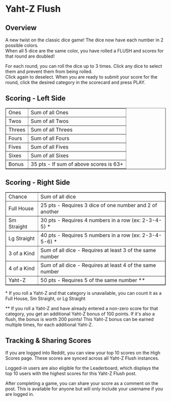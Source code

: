 # Yaht-Z Flush

## Overview
A new twist on the classic dice game! The dice now have each number in 2 possible colors.\
When all 5 dice are the same color, you have rolled a FLUSH and scores for that round are doubled!

For each round, you can roll the dice up to 3 times. Click any dice to select them and prevent them from being rolled.\
Click again to deselect. When you are ready to submit your score for the round, click the desired category in the scorecard and press PLAY.

## Scoring - Left Side

<table border="1">
    <tr>
        <td>Ones</td>
        <td>Sum of all Ones</td>
    </tr>
    <tr>
        <td>Twos</td>
        <td>Sum of all Twos</td>
    </tr>
    <tr>
        <td>Threes</td>
        <td>Sum of all Threes</td>
    </tr>
    <tr>
        <td>Fours</td>
        <td>Sum of all Fours</td>
    </tr>
    <tr>
        <td>Fives</td>
        <td>Sum of all Fives</td>
    </tr>
    <tr>
        <td>Sixes</td>
        <td>Sum of all Sixes</td>
    </tr>
    <tr>
        <td>Bonus</td>
        <td>35 pts - If sum of above scores is 63+</td>
    </tr>
</table>


## Scoring - Right Side

<table border="1">
    <tr>
        <td>Chance</td>
        <td>Sum of all dice</td>
    </tr>
    <tr>
        <td>Full House</td>
        <td>25 pts - Requires 3 dice of one number and 2 of another</td>
    </tr>
    <tr>
        <td>Sm Straight</td>
        <td>30 pts - Requires 4 numbers in a row (ex: 2-3-4-5) *</td>
    </tr>
    <tr>
        <td>Lg Straight</td>
        <td>40 pts - Requires 5 numbers in a row (ex: 2-3-4-5-6) *</td>
    </tr>
    <tr>
        <td>3 of a Kind</td>
        <td>Sum of all dice - Requires at least 3 of the same number</td>
    </tr>
    <tr>
        <td>4 of a Kind</td>
        <td>Sum of all dice - Requires at least 4 of the same number</td>
    </tr>
    <tr>
        <td>Yaht-Z</td>
        <td>50 pts - Requires 5 of the same number **</td>
    </tr>
</table>

\* If you roll a Yaht-Z and that category is unavailable, you can count it as a Full House, Sm Straight, or Lg Straight

\*\* If you roll a Yaht-Z and have already entered a non-zero score for that category,  you get an additional Yaht-Z bonus of 100 points. If it's also a flush, the bonus is worth 200 points! This Yaht-Z bonus can be earned multiple times, for each additional Yaht-Z.

## Tracking & Sharing Scores
If you are logged into Reddit, you can view your top 10 scores on the High Scores page. These scores are synced across all Yaht-Z Flush instances.

Logged-in users are also eligible for the Leaderboard, which displays the top 10 users with the highest scores for this Yaht-Z Flush post.

After completing a game, you can share your score as a comment on the post. This is available for anyone but will only include your username if you are logged in.
